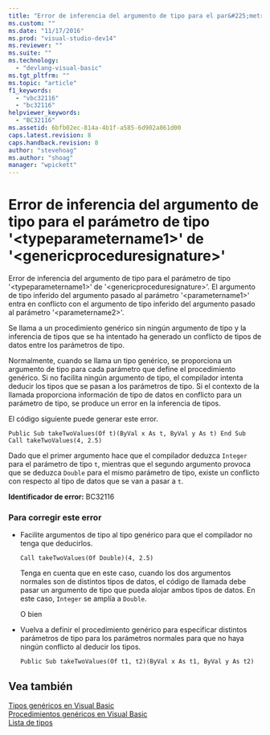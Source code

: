 ```yaml
---
title: "Error de inferencia del argumento de tipo para el par&#225;metro de tipo &#39;&lt;typeparametername1&gt;&#39; de &#39;&lt;genericproceduresignature&gt;&#39; | Microsoft Docs"
ms.custom: ""
ms.date: "11/17/2016"
ms.prod: "visual-studio-dev14"
ms.reviewer: ""
ms.suite: ""
ms.technology: 
  - "devlang-visual-basic"
ms.tgt_pltfrm: ""
ms.topic: "article"
f1_keywords: 
  - "vbc32116"
  - "bc32116"
helpviewer_keywords: 
  - "BC32116"
ms.assetid: 6bfb02ec-814a-4b1f-a585-6d902a861d00
caps.latest.revision: 8
caps.handback.revision: 8
author: "stevehoag"
ms.author: "shoag"
manager: "wpickett"
---
```

# Error de inferencia del argumento de tipo para el par&#225;metro de tipo &#39;&lt;typeparametername1&gt;&#39; de &#39;&lt;genericproceduresignature&gt;&#39;
Error de inferencia del argumento de tipo para el parámetro de tipo '\<typeparametername1\>' de '\<genericproceduresignature\>'. El argumento de tipo inferido del argumento pasado al parámetro '\<parametername1\>' entra en conflicto con el argumento de tipo inferido del argumento pasado al parámetro '\<parametername2\>'.  
  
 Se llama a un procedimiento genérico sin ningún argumento de tipo y la inferencia de tipos que se ha intentado ha generado un conflicto de tipos de datos entre los parámetros de tipo.  
  
 Normalmente, cuando se llama un tipo genérico, se proporciona un argumento de tipo para cada parámetro que define el procedimiento genérico. Si no facilita ningún argumento de tipo, el compilador intenta deducir los tipos que se pasan a los parámetros de tipo. Si el contexto de la llamada proporciona información de tipo de datos en conflicto para un parámetro de tipo, se produce un error en la inferencia de tipos.  
  
 El código siguiente puede generar este error.  
  
```  
Public Sub takeTwoValues(Of t)(ByVal x As t, ByVal y As t) End Sub Call takeTwoValues(4, 2.5)  
```  
  
 Dado que el primer argumento hace que el compilador deduzca `Integer` para el parámetro de tipo `t`, mientras que el segundo argumento provoca que se deduzca `Double` para el mismo parámetro de tipo, existe un conflicto con respecto al tipo de datos que se van a pasar a `t`.  
  
 **Identificador de error:** BC32116  
  
### Para corregir este error  
  
-   Facilite argumentos de tipo al tipo genérico para que el compilador no tenga que deducirlos.  
  
    ```  
    Call takeTwoValues(Of Double)(4, 2.5)  
    ```  
  
     Tenga en cuenta que en este caso, cuando los dos argumentos normales son de distintos tipos de datos, el código de llamada debe pasar un argumento de tipo que pueda alojar ambos tipos de datos. En este caso, `Integer` se amplía a `Double`.  
  
     O bien  
  
-   Vuelva a definir el procedimiento genérico para especificar distintos parámetros de tipo para los parámetros normales para que no haya ningún conflicto al deducir los tipos.  
  
    ```  
    Public Sub takeTwoValues(Of t1, t2)(ByVal x As t1, ByVal y As t2)  
    ```  
  
## Vea también  
 [Tipos genéricos en Visual Basic](/dotnet/visual-basic/programming-guide/language-features/data-types/generic-types)   
 [Procedimientos genéricos en Visual Basic](/dotnet/visual-basic/programming-guide/language-features/data-types/generic-procedures)   
 [Lista de tipos](/dotnet/visual-basic/language-reference/statements/type-list)
